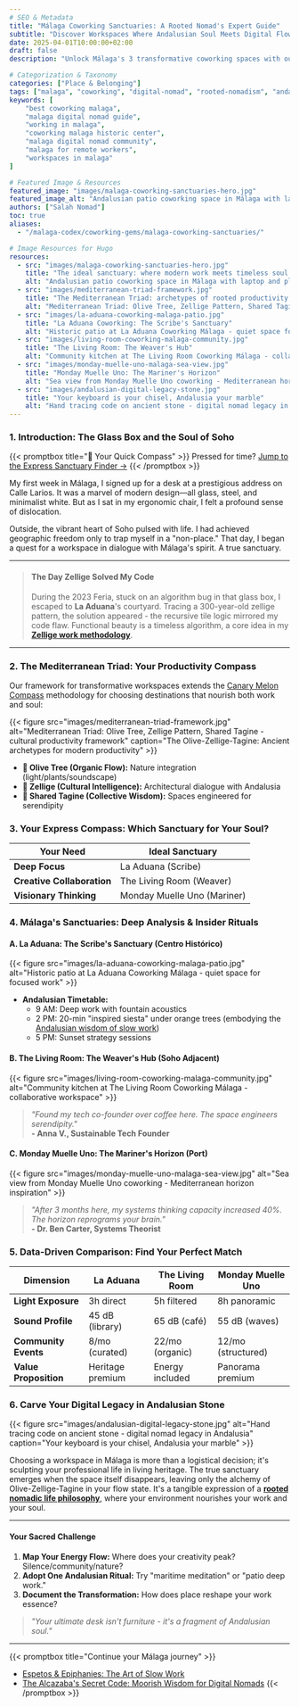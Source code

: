 ```yaml
---
# SEO & Metadata
title: "Málaga Coworking Sanctuaries: A Rooted Nomad's Expert Guide"
subtitle: "Discover Workspaces Where Andalusian Soul Meets Digital Flow"
date: 2025-04-01T10:00:00+02:00
draft: false
description: "Unlock Málaga's 3 transformative coworking spaces with our Mediterranean Triad framework. Includes insider rituals, data comparisons, and cultural insights for digital nomads. Find your perfect workspace sanctuary."

# Categorization & Taxonomy
categories: ["Place & Belonging"]
tags: ["malaga", "coworking", "digital-nomad", "rooted-nomadism", "andalusian-culture", "productivity-rituals"]
keywords: [
    "best coworking malaga",
    "malaga digital nomad guide",
    "working in malaga",
    "coworking malaga historic center",
    "malaga digital nomad community",
    "malaga for remote workers",
    "workspaces in malaga"
]

# Featured Image & Resources
featured_image: "images/malaga-coworking-sanctuaries-hero.jpg"
featured_image_alt: "Andalusian patio coworking space in Málaga with laptop and plants - ideal rooted nomad workspace"
authors: ["Salah Nomad"]
toc: true
aliases:
  - "/malaga-codex/coworking-gems/malaga-coworking-sanctuaries/"

# Image Resources for Hugo
resources:
  - src: "images/malaga-coworking-sanctuaries-hero.jpg"
    title: "The ideal sanctuary: where modern work meets timeless soul."
    alt: "Andalusian patio coworking space in Málaga with laptop and plants - ideal rooted nomad workspace"
  - src: "images/mediterranean-triad-framework.jpg"
    title: "The Mediterranean Triad: archetypes of rooted productivity."
    alt: "Mediterranean Triad: Olive Tree, Zellige Pattern, Shared Tagine - cultural productivity framework"
  - src: "images/la-aduana-coworking-malaga-patio.jpg"
    title: "La Aduana Coworking: The Scribe's Sanctuary"
    alt: "Historic patio at La Aduana Coworking Málaga - quiet space for focused work"
  - src: "images/living-room-coworking-malaga-community.jpg"
    title: "The Living Room: The Weaver's Hub"
    alt: "Community kitchen at The Living Room Coworking Málaga - collaborative workspace"
  - src: "images/monday-muelle-uno-malaga-sea-view.jpg"
    title: "Monday Muelle Uno: The Mariner's Horizon"
    alt: "Sea view from Monday Muelle Uno coworking - Mediterranean horizon inspiration"
  - src: "images/andalusian-digital-legacy-stone.jpg"
    title: "Your keyboard is your chisel, Andalusia your marble"
    alt: "Hand tracing code on ancient stone - digital nomad legacy in Andalusia"
---
```


### 1. Introduction: The Glass Box and the Soul of Soho

{{< promptbox title="🚀 Your Quick Compass" >}}
Pressed for time? [Jump to the Express Sanctuary Finder →](#3-your-express-compass-which-sanctuary-for-your-soul)
{{< /promptbox >}}

My first week in Málaga, I signed up for a desk at a prestigious address on Calle Larios. It was a marvel of modern design—all glass, steel, and minimalist white. But as I sat in my ergonomic chair, I felt a profound sense of dislocation.

Outside, the vibrant heart of Soho pulsed with life. I had achieved geographic freedom only to trap myself in a "non-place." That day, I began a quest for a workspace in dialogue with Málaga's spirit. A true sanctuary.

---
> #### **The Day Zellige Solved My Code**
>
> During the 2023 Feria, stuck on an algorithm bug in that glass box, I escaped to **La Aduana**'s courtyard. Tracing a 300-year-old zellige pattern, the solution appeared - the recursive tile logic mirrored my code flaw. Functional beauty is a timeless algorithm, a core idea in my [**Zellige work methodology**](/work-productivity/zellige-blueprint/).
---

### 2. The Mediterranean Triad: Your Productivity Compass

Our framework for transformative workspaces extends the [Canary Melon Compass](/place-belonging/canary-melon-compass/) methodology for choosing destinations that nourish both work and soul:

{{< figure src="images/mediterranean-triad-framework.jpg" alt="Mediterranean Triad: Olive Tree, Zellige Pattern, Shared Tagine - cultural productivity framework" caption="The Olive-Zellige-Tagine: Ancient archetypes for modern productivity" >}}

*   **🌿 Olive Tree (Organic Flow):** Nature integration (light/plants/soundscape)
*   **🏺 Zellige (Cultural Intelligence):** Architectural dialogue with Andalusia
*   **🤝 Shared Tagine (Collective Wisdom):** Spaces engineered for serendipity

### 3. Your Express Compass: Which Sanctuary for Your Soul?

| Your Need | Ideal Sanctuary |
|-----------|-----------------|
| **Deep Focus** | La Aduana (Scribe) |
| **Creative Collaboration** | The Living Room (Weaver) |
| **Visionary Thinking** | Monday Muelle Uno (Mariner) |

### 4. Málaga's Sanctuaries: Deep Analysis & Insider Rituals

#### **A. La Aduana: The Scribe's Sanctuary** (Centro Histórico)
{{< figure src="images/la-aduana-coworking-malaga-patio.jpg" alt="Historic patio at La Aduana Coworking Málaga - quiet space for focused work" >}}

*   **Andalusian Timetable:**
    - 9 AM: Deep work with fountain acoustics
    - 2 PM: 20-min "inspired siesta" under orange trees (embodying the [Andalusian wisdom of slow work](/work-productivity/espetos-epiphanies/))
    - 5 PM: Sunset strategy sessions

#### **B. The Living Room: The Weaver's Hub** (Soho Adjacent)
{{< figure src="images/living-room-coworking-malaga-community.jpg" alt="Community kitchen at The Living Room Coworking Málaga - collaborative workspace" >}}

> *"Found my tech co-founder over coffee here. The space engineers serendipity."*  
> **- Anna V., Sustainable Tech Founder**

#### **C. Monday Muelle Uno: The Mariner's Horizon** (Port)
{{< figure src="images/monday-muelle-uno-malaga-sea-view.jpg" alt="Sea view from Monday Muelle Uno coworking - Mediterranean horizon inspiration" >}}

> *"After 3 months here, my systems thinking capacity increased 40%. The horizon reprograms your brain."*  
> **- Dr. Ben Carter, Systems Theorist**

### 5. Data-Driven Comparison: Find Your Perfect Match

| Dimension | La Aduana | The Living Room | Monday Muelle Uno |
|-----------|-----------|----------------|-------------------|
| **Light Exposure** | 3h direct | 5h filtered | 8h panoramic |
| **Sound Profile** | 45 dB (library) | 65 dB (café) | 55 dB (waves) |
| **Community Events** | 8/mo (curated) | 22/mo (organic) | 12/mo (structured) |
| **Value Proposition** | Heritage premium | Energy included | Panorama premium |

### 6. Carve Your Digital Legacy in Andalusian Stone

{{< figure src="images/andalusian-digital-legacy-stone.jpg" alt="Hand tracing code on ancient stone - digital nomad legacy in Andalusia" caption="Your keyboard is your chisel, Andalusia your marble" >}}

Choosing a workspace in Málaga is more than a logistical decision; it's sculpting your professional life in living heritage. The true sanctuary emerges when the space itself disappears, leaving only the alchemy of Olive-Zellige-Tagine in your flow state. It's a tangible expression of a **[rooted nomadic life philosophy](/stories-wisdom/rooted-nomadism-philosophy/)**, where your environment nourishes your work and your soul.

---

#### **Your Sacred Challenge**
1.  **Map Your Energy Flow:** Where does your creativity peak? Silence/community/nature?
2.  **Adopt One Andalusian Ritual:** Try "maritime meditation" or "patio deep work."
3.  **Document the Transformation:** How does place reshape your work essence?

> *"Your ultimate desk isn't furniture - it's a fragment of Andalusian soul."*

---

{{< promptbox title="Continue your Málaga journey" >}}
- [Espetos & Epiphanies: The Art of Slow Work](/work-productivity/espetos-epiphanies/)
- [The Alcazaba's Secret Code: Moorish Wisdom for Digital Nomads](/place-belonging/malaga-alcazaba-code/)
{{< /promptbox >}}